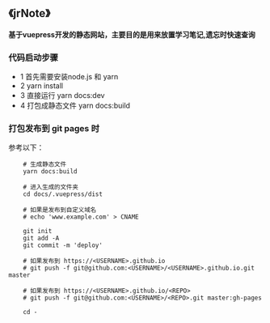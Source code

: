 ## **《jrNote》** 

**基于vuepress开发的静态网站，主要目的是用来放置学习笔记,遗忘时快速查询**

### 代码启动步骤

- 1 首先需要安装node.js 和 yarn
- 2 yarn install
- 3 直接运行 yarn docs:dev
- 4 打包成静态文件  yarn docs:build



### 打包发布到 git pages 时

参考以下：

```
    # 生成静态文件
    yarn docs:build

    # 进入生成的文件夹
    cd docs/.vuepress/dist

    # 如果是发布到自定义域名
    # echo 'www.example.com' > CNAME

    git init
    git add -A
    git commit -m 'deploy'

    # 如果发布到 https://<USERNAME>.github.io
    # git push -f git@github.com:<USERNAME>/<USERNAME>.github.io.git master

    # 如果发布到 https://<USERNAME>.github.io/<REPO>
    # git push -f git@github.com:<USERNAME>/<REPO>.git master:gh-pages

    cd -
```